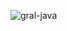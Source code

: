 
![gral-java](https://github.com/CodeSystem2022/Perricornios-Cuarto-Semestre/assets/111775575/553fd00c-5b17-4af8-8ae3-402d2d6c5809)
